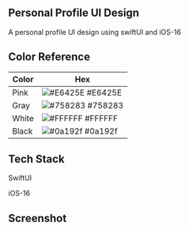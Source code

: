 ## Personal Profile UI Design 

A personal profile UI design using swiftUI and iOS-16
## Color Reference

| Color             | Hex                                                                |
| ----------------- | ------------------------------------------------------------------ |
| Pink| ![#E6425E](https://via.placeholder.com/10/E6425E?text=+) #E6425E |
| Gray | ![#758283](https://via.placeholder.com/10/758283?text=+) #758283 |
| White | ![#FFFFFF](https://via.placeholder.com/10/FFFFFF?text=+) #FFFFFF|
| Black | ![#0a192f](https://via.placeholder.com/10/0a192f?text=+) #0a192f | |


## Tech Stack

SwiftUI

iOS-16



## Screenshot
